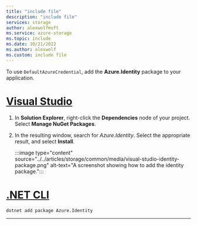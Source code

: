 ```yaml
---
title: "include file"
description: "include file"
services: storage
author: alexwolfmsft
ms.service: azure-storage
ms.topic: include
ms.date: 10/21/2022
ms.author: alexwolf
ms.custom: include file
---
```


To use `DefaultAzureCredential`, add the **Azure.Identity** package to your application.

# [Visual Studio](#tab/identity-visual-studio)

1. In **Solution Explorer**, right-click the **Dependencies** node of your project. Select **Manage NuGet Packages**.

1. In the resulting window, search for *Azure.Identity*. Select the appropriate result, and select **Install**.

    :::image type="content" source="../../articles/storage/common/media/visual-studio-identity-package.png" alt-text="A screenshot showing how to add the identity package."::: 

# [.NET CLI](#tab/identity-netcore-cli)

```dotnetcli
dotnet add package Azure.Identity
```

---